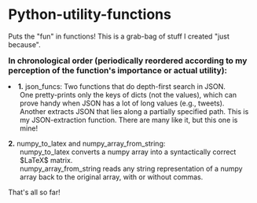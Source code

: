 # Python-utility-functions
Puts the "fun" in functions! This is a grab-bag of stuff I created "just because".

<b style = 'font-size:115%'>In chronological order (periodically reordered according to my perception of the function's importance or actual utility):</b>
<li>
  <b>1.</b> json_funcs: Two functions that do depth-first search in JSON.<ul>
    One pretty-prints only the keys of dicts (not the values), which can prove handy when JSON has a lot of long values (e.g., tweets).<br>
    Another extracts JSON that lies along a partially specified path. This is my JSON-extraction function. There are many like it, but this one is mine!</ul>
  <b>2.</b> numpy_to_latex and numpy_array_from_string:<ul>
    numpy_to_latex converts a numpy array into a syntactically correct $LaTeX$ matrix.<br>
    numpy_array_from_string reads any string representation of a numpy array back to the original array, with or without commas.</ul>
 </li>
That's all so far!
